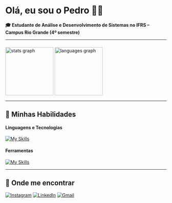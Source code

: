 # Olá, eu sou o Pedro 👋🏼
__🎓 Estudante de Análise e Desenvolvimento de Sistemas no IFRS – Campus Rio Grande (4º semestre)__
***

###

<div>
  <img src="https://github-readme-stats.vercel.app/api?username=plucasm&hide_title=false&hide_rank=false&show_icons=true&include_all_commits=true&count_private=true&disable_animations=false&theme=dracula&locale=en&hide_border=false" height="150" alt="stats graph"  />
  <img src="https://github-readme-stats.vercel.app/api/top-langs?username=plucasm&locale=en&hide_title=false&layout=compact&card_width=320&langs_count=5&theme=dracula&hide_border=false" height="150" alt="languages graph"  />
</div>

***

###

## 🚀 Minhas Habilidades

<h4>Linguagens e Tecnologias</h4>

[![My Skills](https://skillicons.dev/icons?i=java,js,python,c,html,css,postgres)](https://skillicons.dev)

<h4>Ferramentas</h4>

[![My Skills](https://skillicons.dev/icons?i=git,github,vscode&perline=3)](https://skillicons.dev)

***

## 💌 Onde me encontrar

[![Instagram](https://img.shields.io/badge/-Instagram-%23E4405F?style=for-the-badge&logo=instagram&logoColor=white)](https://www.instagram.com/flowparei/)
[![LinkedIn](https://img.shields.io/badge/LinkedIn-0077B5?style=for-the-badge&logo=linkedin&logoColor=white)](https://www.linkedin.com/in/pedro-lucas-sm/)
[![Gmail](https://img.shields.io/badge/Gmail-333333?style=for-the-badge&logo=gmail&logoColor=red)](mailto:brolucassilva@gmail.com)
 
